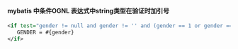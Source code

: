 #### mybatis 中条件OGNL 表达式中string类型在验证时加引号
   ```xml
   <if test="gender != null and gender != '' and (gender == 1 or gender == 0)">
      GENDER = #{gender}
   </if>
   ```
